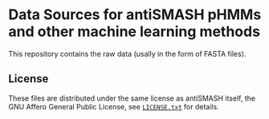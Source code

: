 Data Sources for antiSMASH pHMMs and other machine learning methods
===================================================================

This repository contains the raw data (usally in the form of FASTA files).


License
-------

These files are distributed under the same license as antiSMASH itself,
the GNU Affero General Public License, see [`LICENSE.txt`](LICENSE.txt) for details.
